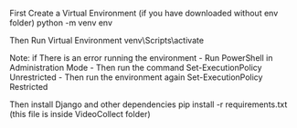 First Create a Virtual Environment (if you have downloaded without env folder)
  python -m venv env 

Then Run Virtual Environment
  venv\Scripts\activate

  Note: if There is an error running the environment 
    - Run PowerShell in Administration Mode
    - Then run the command Set-ExecutionPolicy Unrestricted
    - Then run the environment again Set-ExecutionPolicy Restricted

Then install Django and other dependencies
  pip install -r requirements.txt  (this file is inside VideoCollect folder)



